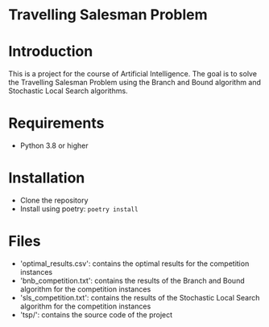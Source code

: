 # Travelling Salesman Problem

# Introduction

This is a project for the course of Artificial Intelligence. The goal is to solve the Travelling Salesman Problem using
the Branch and Bound algorithm and Stochastic Local Search algorithms.

# Requirements

- Python 3.8 or higher

# Installation

- Clone the repository
- Install using poetry: `poetry install`

# Files

- 'optimal_results.csv': contains the optimal results for the competition instances
- 'bnb_competition.txt': contains the results of the Branch and Bound algorithm for the competition instances
- 'sls_competition.txt': contains the results of the Stochastic Local Search algorithm for the competition instances
- 'tsp/': contains the source code of the project
